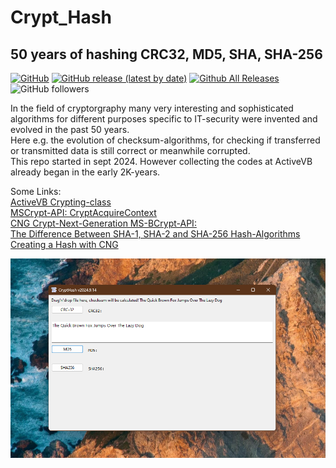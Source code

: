 # Crypt_Hash  
## 50 years of hashing CRC32, MD5, SHA, SHA-256

[![GitHub](https://img.shields.io/github/license/OlimilO1402/Crypt_Hash?style=plastic)](https://github.com/OlimilO1402/Crypt_Hash/blob/master/LICENSE) 
[![GitHub release (latest by date)](https://img.shields.io/github/v/release/OlimilO1402/Crypt_Hash?style=plastic)](https://github.com/OlimilO1402/Crypt_Hash/releases/latest)
[![Github All Releases](https://img.shields.io/github/downloads/OlimilO1402/Crypt_Hash/total.svg)](https://github.com/OlimilO1402/Crypt_Hash/releases/download/v2024.9.14/CryptHash_v2024.9.14.zip)
![GitHub followers](https://img.shields.io/github/followers/OlimilO1402?style=social)


In the field of cryptorgraphy many very interesting and sophisticated algorithms for different purposes specific to IT-security were invented and evolved in the past 50 years.   
Here e.g. the evolution of checksum-algorithms, for checking if transferred or transmitted data is still correct or meanwhile corrupted.   
This repo started in sept 2024. However collecting the codes at ActiveVB already began in the early 2K-years.   

Some Links:  
[ActiveVB Crypting-class](http://www.activevb.de/rubriken/klassen/sonstige/ccrypt.html)  
[MSCrypt-API: CryptAcquireContext](https://learn.microsoft.com/de-de/windows/win32/api/wincrypt/nf-wincrypt-cryptacquirecontexta)   
[CNG Crypt-Next-Generation MS-BCrypt-API:](https://learn.microsoft.com/de-de/windows/win32/api/bcrypt/)  
[The Difference Between SHA-1, SHA-2 and SHA-256 Hash-Algorithms](https://www.thesslstore.com/blog/difference-sha-1-sha-2-sha-256-hash-algorithms/)  
[Creating a Hash with CNG](https://learn.microsoft.com/en-us/windows/win32/seccng/creating-a-hash-with-cng)  
  
![CryptHash Image](Resources/CryptHash.png "CryptHash Image")
